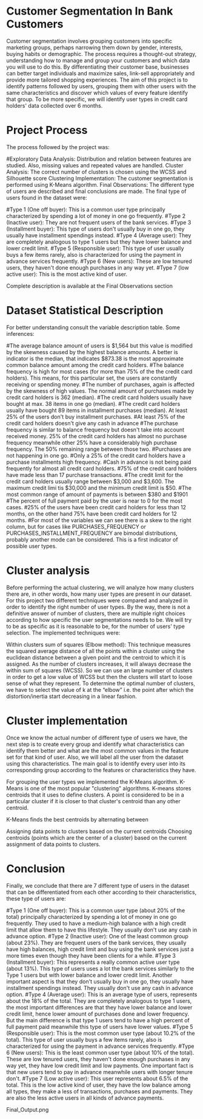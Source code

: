 # Customer Segmentation In Bank Customers

Customer segmentation involves grouping customers into specific marketing groups, perhaps narrowing them down by gender, interests, buying habits or demographic. The process requires a thought-out strategy, understanding how to manage and group your customers and which data you will use to do this. By differentiating their customer base, businesses can better target individuals and maximize sales, link-sell appropriately and provide more tailored shopping experiences. The aim of this project is to identify patterns followed by users, grouping them with other users with the same characteristics and discover which values of every feature identify that group. To be more specific, we will identify user types in credit card holders' data collected over 6 months.

# Project Process

The process followed by the project was:

#Exploratory Data Analysis: Distribution and relation between features are studied. Also, missing values and repeated values are handled.
Cluster Analysis: The correct number of clusters is chosen using the WCSS and Silhouette score
Clustering Implementation: The customer segmentation is performed using K-Means algorithm.
Final Observations: The different type of users are described and final conclusions are made.
The final type of users found in the dataset were:

#Type 1 (One off buyer): This is a common user type principally characterized by spending a lot of money in one go frequently.
#Type 2 (Inactive user): They are not frequent users of the bank services.
#Type 3 (Installment buyer): This type of users don't usually buy in one go, they usually have installment spendings instead.
#Type 4 (Average user): They are completely analogous to type 1 users but they have lower balance and lower credit limit.
#Type 5 (Responsible user): This type of user usually buys a few items rarely, also is characterized for using the payment in advance services frequently.
#Type 6 (New users): These are low tenured users, they haven't done enough purchases in any way yet.
#Type 7 (low active user): This is the most active kind of user.

Complete description is available at the Final Observations section

# Dataset Statistical Description

For better understanding consult the variable description table. Some inferences:

#The average balance amount of users is $1,564 but this value is modified by the skewness caused by the highest balance amounts. A better is indicator is the median, that indicates $873.38 is the most approximate common balance amount among the credit card holders.
#The balance frequency is high for most cases (for more than 75% of the the credit card holders). This means, for this particular set, the users are constantly receiving or spending money.
#The number of purchases, again is affected by the skewness of high values. The normal amount of purchases made by credit card holders is 362 (median).
#The credit card holders usually have bought at max. 38 items in one go (median).
#The credit card holders usually have bought 89 items in installment purchases (median). At least 25% of the users don't buy installment purchases.
#At least 75% of the credit card holders doesn't give any cash in advance
#The purchase frequency is similar to balance frequency but doesn't take into account received money. 25% of the credit card holders has almost no purchase frequency meanwhile other 25% have a considerably high purchase frequency. The 50% remaining range between those two.
#Purchases are not happening in one go.
#Only a 25% of the credit card holders have a purchase installments high frequency.
#Cash in advance is not being paid frequently for almost all credit card holders.
#75% of the credit card holders have made less than 17 purchase transactions.
#The credit limit for the credit card holders usually range between $3,000 and $3,600. The maximum credit limi tis $30,000 and the minimum credit limit is $50.
#The most common range of amount of payments is between $380 and $1901
#The percent of full payment paid by the user is near to 0 for the most cases.
#25% of the users have been credit card holders for less than 12 months, on the other hand 75% have been credit card holders for 12 months.
#For most of the variables we can see there is a skew to the right column, but for cases like PURCHASES_FREQUENCY or PURCHASES_INSTALLMENT_FREQUENCY are bimodal distributions, probably another mode can be considered. This is a first indicator of possible user types.


# Cluster analysis

Before performing the actual clustering, we will analyze how many clusters there are, in other words, how many user types are present in our dataset. For this project two different techniques were compared and analyzed in order to identify the right number of user types. By the way, there is not a definitive answer of number of clusters, there are multiple right choices according to how specific the user segmentations needs to be. We will try to be as specific as it is reasonable to be, for the number of users' type selection. The implemented techniques were:

Within clusters sum of squares (Elbow method): This technique measures the squared average distance of all the points within a cluster using the euclidean distance between a given point and the centroid to which it is assigned. As the number of clusters increases, it will always decrease the within sum of squares (WCSS). So we can use an large number of clusters in order to get a low value of WCSS but then the clusters will start to loose sense of what they represent. To determine the optimal number of clusters, we have to select the value of k at the “elbow” i.e. the point after which the distortion/inertia start decreasing in a linear fashion.

# Cluster implementation

Once we know the actual number of different type of users we have, the next step is to create every group and identify what characteristics can identify them better and what are the most common values in the feature set for that kind of user. Also, we will label all the user from the dataset using this characteristics. The main goal is to identify every user into its corresponding group according to the features or characteristics they have.

For grouping the user types we implemented the K-Means algorithm. K-Means is one of the most popular "clustering" algorithms. K-means stores 
 centroids that it uses to define clusters. A point is considered to be in a particular cluster if it is closer to that cluster's centroid than any other centroid.

K-Means finds the best centroids by alternating between

Assigning data points to clusters based on the current centroids
Choosing centroids (points which are the center of a cluster) based on the current assignment of data points to clusters.


# Conclusion
Finally, we conclude that there are 7 different type of users in the dataset that can be differentiated from each other according to their characteristics, these type of users are:

#Type 1 (One off buyer): This is a common user type (about 20% of the total) principally characterized by spending a lot of money in one go frequently. They used to have a medium-high balance with a high credit limit that allow them to have this lifestyle. They usually don't use any cash in advance option.
#Type 2 (Inactive user): One of the least common group (about 23%). They are frequent users of the bank services, they usually have high balances, high credit limit and buy using the bank services just a more times even though they have been clients for a while.
#Type 3 (Installment buyer): This represents a really common active user type (about 13%). This type of users uses a lot the bank services similarly to the Type 1 users but with lower balance and lower credit limit. Another important aspect is that they don't usually buy in one go, they usually have installment spendings instead. They usually don't use any cash in advance option.
#Type 4 (Average user): This is an average type of users, represents about the 18% of the total. They are completely analogous to type 1 users, the most important differences are that they have lower balance and lower credit limit, hence lower amount of purchases done and lower frequency. But the main difference is that type 1 users tend to have a high percent of full payment paid meanwhile this type of users have lower values.
#Type 5 (Responsible user): This is the most common user type (about 10.2% of the total). This type of user usually buys a few items rarely, also is characterized for using the payment in advance services frequently.
#Type 6 (New users): This is the least common user type (about 10% of the total). These are low tenured users, they haven't done enough purchases in any way yet, they have low credit limit and low payments. One important fact is that new users tend to pay in advance meanwhile users with longer tenure don't.
#Type 7 (Low active user): This user represents about 6.5% of the total. This is the low active kind of user, they have the low balance among all types, they make a less of transactions, purchases and payments. They are also the less active users in all kinds of advance payments.

Final_Output.png
